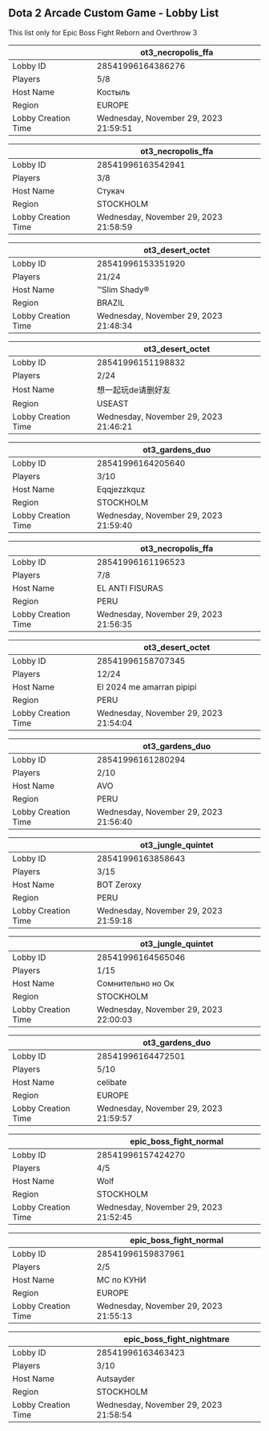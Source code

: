 ## Dota 2 Arcade Custom Game - Lobby List

This list only for Epic Boss Fight Reborn and Overthrow 3

|  | ot3_necropolis_ffa |
| ------ | ------ |
| Lobby ID | 28541996164386276 |
| Players | 5/8 |
| Host Name | Костыль |
| Region | EUROPE |
| Lobby Creation Time | Wednesday, November 29, 2023 21:59:51 |


|  | ot3_necropolis_ffa |
| ------ | ------ |
| Lobby ID | 28541996163542941 |
| Players | 3/8 |
| Host Name | Стукач |
| Region | STOCKHOLM |
| Lobby Creation Time | Wednesday, November 29, 2023 21:58:59 |


|  | ot3_desert_octet |
| ------ | ------ |
| Lobby ID | 28541996153351920 |
| Players | 21/24 |
| Host Name | ™Slim Shady® |
| Region | BRAZIL |
| Lobby Creation Time | Wednesday, November 29, 2023 21:48:34 |


|  | ot3_desert_octet |
| ------ | ------ |
| Lobby ID | 28541996151198832 |
| Players | 2/24 |
| Host Name | 想一起玩de请删好友 |
| Region | USEAST |
| Lobby Creation Time | Wednesday, November 29, 2023 21:46:21 |


|  | ot3_gardens_duo |
| ------ | ------ |
| Lobby ID | 28541996164205640 |
| Players | 3/10 |
| Host Name | Eqqjezzkquz |
| Region | STOCKHOLM |
| Lobby Creation Time | Wednesday, November 29, 2023 21:59:40 |


|  | ot3_necropolis_ffa |
| ------ | ------ |
| Lobby ID | 28541996161196523 |
| Players | 7/8 |
| Host Name | EL ANTI FISURAS |
| Region | PERU |
| Lobby Creation Time | Wednesday, November 29, 2023 21:56:35 |


|  | ot3_desert_octet |
| ------ | ------ |
| Lobby ID | 28541996158707345 |
| Players | 12/24 |
| Host Name | El 2024 me amarran pipipi |
| Region | PERU |
| Lobby Creation Time | Wednesday, November 29, 2023 21:54:04 |


|  | ot3_gardens_duo |
| ------ | ------ |
| Lobby ID | 28541996161280294 |
| Players | 2/10 |
| Host Name | AVO |
| Region | PERU |
| Lobby Creation Time | Wednesday, November 29, 2023 21:56:40 |


|  | ot3_jungle_quintet |
| ------ | ------ |
| Lobby ID | 28541996163858643 |
| Players | 3/15 |
| Host Name | BOT Zeroxy |
| Region | PERU |
| Lobby Creation Time | Wednesday, November 29, 2023 21:59:18 |


|  | ot3_jungle_quintet |
| ------ | ------ |
| Lobby ID | 28541996164565046 |
| Players | 1/15 |
| Host Name | Сомнительно но Ок |
| Region | STOCKHOLM |
| Lobby Creation Time | Wednesday, November 29, 2023 22:00:03 |


|  | ot3_gardens_duo |
| ------ | ------ |
| Lobby ID | 28541996164472501 |
| Players | 5/10 |
| Host Name | celibate |
| Region | EUROPE |
| Lobby Creation Time | Wednesday, November 29, 2023 21:59:57 |


|  | epic_boss_fight_normal |
| ------ | ------ |
| Lobby ID | 28541996157424270 |
| Players | 4/5 |
| Host Name | Wolf |
| Region | STOCKHOLM |
| Lobby Creation Time | Wednesday, November 29, 2023 21:52:45 |


|  | epic_boss_fight_normal |
| ------ | ------ |
| Lobby ID | 28541996159837961 |
| Players | 2/5 |
| Host Name | МС по КУНИ |
| Region | EUROPE |
| Lobby Creation Time | Wednesday, November 29, 2023 21:55:13 |


|  | epic_boss_fight_nightmare |
| ------ | ------ |
| Lobby ID | 28541996163463423 |
| Players | 3/10 |
| Host Name | Autsayder |
| Region | STOCKHOLM |
| Lobby Creation Time | Wednesday, November 29, 2023 21:58:54 |


